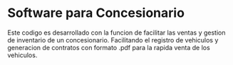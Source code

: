 # Software para Concesionario

Este codigo es desarrollado con la funcion de facilitar las ventas y gestion de inventario de un concesionario. Facilitando el registro de vehiculos y generacion de contratos con formato .pdf para la rapida venta de los vehiculos.
